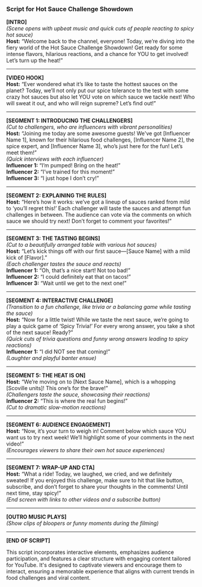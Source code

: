 ### Script for Hot Sauce Challenge Showdown

**[INTRO]**  
*(Scene opens with upbeat music and quick cuts of people reacting to spicy hot sauce)*  
**Host:** “Welcome back to the channel, everyone! Today, we’re diving into the fiery world of the Hot Sauce Challenge Showdown! Get ready for some intense flavors, hilarious reactions, and a chance for YOU to get involved! Let’s turn up the heat!”

---

**[VIDEO HOOK]**  
**Host:** “Ever wondered what it’s like to taste the hottest sauces on the planet? Today, we’ll not only put our spice tolerance to the test with some crazy hot sauces but also let YOU vote on which sauce we tackle next! Who will sweat it out, and who will reign supreme? Let’s find out!”

---

**[SEGMENT 1: INTRODUCING THE CHALLENGERS]**  
*(Cut to challengers, who are influencers with vibrant personalities)*  
**Host:** “Joining me today are some awesome guests! We've got [Influencer Name 1], known for their hilarious food challenges, [Influencer Name 2], the spice expert, and [Influencer Name 3], who’s just here for the fun! Let’s meet them!”  
*(Quick interviews with each influencer)*  
**Influencer 1:** “I’m pumped! Bring on the heat!”  
**Influencer 2:** “I’ve trained for this moment!”  
**Influencer 3:** “I just hope I don’t cry!”

---

**[SEGMENT 2: EXPLAINING THE RULES]**  
**Host:** “Here’s how it works: we’ve got a lineup of sauces ranked from mild to ‘you’ll regret this!’ Each challenger will taste the sauces and attempt fun challenges in between. The audience can vote via the comments on which sauce we should try next! Don’t forget to comment your favorites!”

---

**[SEGMENT 3: THE TASTING BEGINS]**  
*(Cut to a beautifully arranged table with various hot sauces)*  
**Host:** “Let’s kick things off with our first sauce—[Sauce Name] with a mild kick of [Flavor].”  
*(Each challenger tastes the sauce and reacts)*  
**Influencer 1:** “Oh, that’s a nice start! Not too bad!”  
**Influencer 2:** “I could definitely eat that on tacos!”  
**Influencer 3:** “Wait until we get to the next one!”  

---

**[SEGMENT 4: INTERACTIVE CHALLENGE]**  
*(Transition to a fun challenge, like trivia or a balancing game while tasting the sauce)*  
**Host:** “Now for a little twist! While we taste the next sauce, we’re going to play a quick game of ‘Spicy Trivia!’ For every wrong answer, you take a shot of the next sauce! Ready?”  
*(Quick cuts of trivia questions and funny wrong answers leading to spicy reactions)*  
**Influencer 1:** “I did NOT see that coming!”  
*(Laughter and playful banter ensue)*  

---

**[SEGMENT 5: THE HEAT IS ON]**  
**Host:** “We’re moving on to [Next Sauce Name], which is a whopping [Scoville units]! This one’s for the brave!”  
*(Challengers taste the sauce, showcasing their reactions)*  
**Influencer 2:** “This is where the real fun begins!”  
*(Cut to dramatic slow-motion reactions)*  

---

**[SEGMENT 6: AUDIENCE ENGAGEMENT]**  
**Host:** “Now, it’s your turn to weigh in! Comment below which sauce YOU want us to try next week! We’ll highlight some of your comments in the next video!”  
*(Encourages viewers to share their own hot sauce experiences)*  

---

**[SEGMENT 7: WRAP-UP AND CTA]**  
**Host:** “What a ride! Today, we laughed, we cried, and we definitely sweated! If you enjoyed this challenge, make sure to hit that like button, subscribe, and don’t forget to share your thoughts in the comments! Until next time, stay spicy!”  
*(End screen with links to other videos and a subscribe button)*  

---

**[OUTRO MUSIC PLAYS]**  
*(Show clips of bloopers or funny moments during the filming)*  

---

**[END OF SCRIPT]**

This script incorporates interactive elements, emphasizes audience participation, and features a clear structure with engaging content tailored for YouTube. It's designed to captivate viewers and encourage them to interact, ensuring a memorable experience that aligns with current trends in food challenges and viral content.
